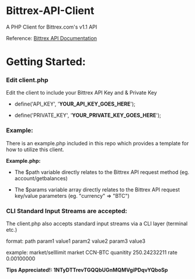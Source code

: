 Bittrex-API-Client
==================
A PHP Client for Bittrex.com's v1.1 API

Reference: [Bittrex API Documentation](https://bittrex.com/Home/Api)


# Getting Started:


### Edit client.php

Edit the client to include your Bittrex API Key and & Private Key

- define('API_KEY', '**YOUR_API_KEY_GOES_HERE**');

- define('PRIVATE_KEY', '**YOUR_PRIVATE_KEY_GOES_HERE**');


### Example:
There is an example.php included in this repo which provides a template for how to utilize this client.


**Example.php:**

- The $path variable directly relates to the Bittrex API request method (eg. account/getbalances)

- The $params variable array directly relates to the Bittrex API request key/value parameters (eg. "currency" => "BTC")


### CLI Standard Input Streams are accepted:
The client.php also accepts standard input streams via a CLI layer (terminal etc.)

format: path param1 value1 param2 value2 param3 value3

example: market/selllimit market CCN-BTC quanitity 250.24232211 rate 0.00100000



**Tips Appreciated!: 1NTyDTTrevTGQQbUGnMQMVgiPDqvYQboSp**
